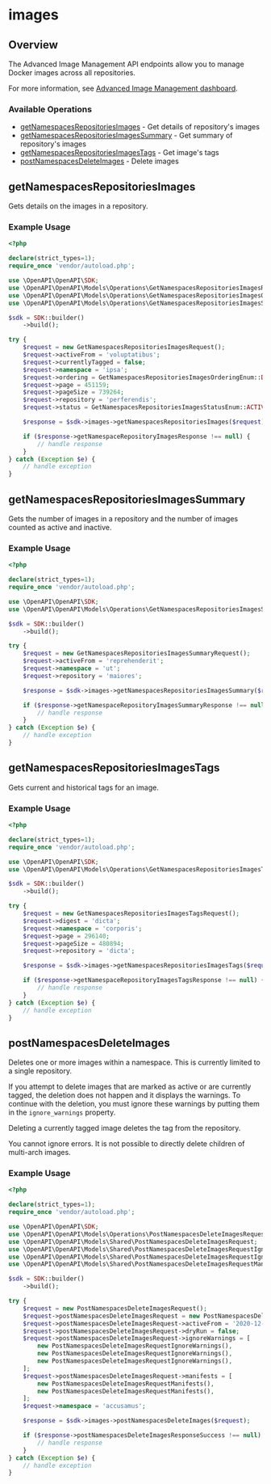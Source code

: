 # images

## Overview

The Advanced Image Management API endpoints allow you to manage Docker
images across all repositories.

For more information, see [Advanced Image Management dashboard](https://docs.docker.com/docker-hub/image-management/).


### Available Operations

* [getNamespacesRepositoriesImages](#getnamespacesrepositoriesimages) - Get details of repository's images
* [getNamespacesRepositoriesImagesSummary](#getnamespacesrepositoriesimagessummary) - Get summary of repository's images
* [getNamespacesRepositoriesImagesTags](#getnamespacesrepositoriesimagestags) - Get image's tags
* [postNamespacesDeleteImages](#postnamespacesdeleteimages) - Delete images

## getNamespacesRepositoriesImages

Gets details on the images in a repository.

### Example Usage

```php
<?php

declare(strict_types=1);
require_once 'vendor/autoload.php';

use \OpenAPI\OpenAPI\SDK;
use \OpenAPI\OpenAPI\Models\Operations\GetNamespacesRepositoriesImagesRequest;
use \OpenAPI\OpenAPI\Models\Operations\GetNamespacesRepositoriesImagesOrderingEnum;
use \OpenAPI\OpenAPI\Models\Operations\GetNamespacesRepositoriesImagesStatusEnum;

$sdk = SDK::builder()
    ->build();

try {
    $request = new GetNamespacesRepositoriesImagesRequest();
    $request->activeFrom = 'voluptatibus';
    $request->currentlyTagged = false;
    $request->namespace = 'ipsa';
    $request->ordering = GetNamespacesRepositoriesImagesOrderingEnum::DIGEST;
    $request->page = 451159;
    $request->pageSize = 739264;
    $request->repository = 'perferendis';
    $request->status = GetNamespacesRepositoriesImagesStatusEnum::ACTIVE;

    $response = $sdk->images->getNamespacesRepositoriesImages($request);

    if ($response->getNamespaceRepositoryImagesResponse !== null) {
        // handle response
    }
} catch (Exception $e) {
    // handle exception
}
```

## getNamespacesRepositoriesImagesSummary

Gets the number of images in a repository and the number of images
counted as active and inactive.


### Example Usage

```php
<?php

declare(strict_types=1);
require_once 'vendor/autoload.php';

use \OpenAPI\OpenAPI\SDK;
use \OpenAPI\OpenAPI\Models\Operations\GetNamespacesRepositoriesImagesSummaryRequest;

$sdk = SDK::builder()
    ->build();

try {
    $request = new GetNamespacesRepositoriesImagesSummaryRequest();
    $request->activeFrom = 'reprehenderit';
    $request->namespace = 'ut';
    $request->repository = 'maiores';

    $response = $sdk->images->getNamespacesRepositoriesImagesSummary($request);

    if ($response->getNamespaceRepositoryImagesSummaryResponse !== null) {
        // handle response
    }
} catch (Exception $e) {
    // handle exception
}
```

## getNamespacesRepositoriesImagesTags

Gets current and historical tags for an image.

### Example Usage

```php
<?php

declare(strict_types=1);
require_once 'vendor/autoload.php';

use \OpenAPI\OpenAPI\SDK;
use \OpenAPI\OpenAPI\Models\Operations\GetNamespacesRepositoriesImagesTagsRequest;

$sdk = SDK::builder()
    ->build();

try {
    $request = new GetNamespacesRepositoriesImagesTagsRequest();
    $request->digest = 'dicta';
    $request->namespace = 'corporis';
    $request->page = 296140;
    $request->pageSize = 480894;
    $request->repository = 'dicta';

    $response = $sdk->images->getNamespacesRepositoriesImagesTags($request);

    if ($response->getNamespaceRepositoryImagesTagsResponse !== null) {
        // handle response
    }
} catch (Exception $e) {
    // handle exception
}
```

## postNamespacesDeleteImages

Deletes one or more images within a namespace. This is currently limited to a single 
repository.

If you attempt to delete images that are marked as active or are currently tagged, the deletion does not happen and it displays the warnings.
To continue with the deletion, you must ignore these warnings by putting them in the `ignore_warnings` property.

Deleting a currently tagged image deletes the tag from the repository.

You cannot ignore errors. It is not possible to directly delete children of multi-arch images.


### Example Usage

```php
<?php

declare(strict_types=1);
require_once 'vendor/autoload.php';

use \OpenAPI\OpenAPI\SDK;
use \OpenAPI\OpenAPI\Models\Operations\PostNamespacesDeleteImagesRequest;
use \OpenAPI\OpenAPI\Models\Shared\PostNamespacesDeleteImagesRequest;
use \OpenAPI\OpenAPI\Models\Shared\PostNamespacesDeleteImagesRequestIgnoreWarnings;
use \OpenAPI\OpenAPI\Models\Shared\PostNamespacesDeleteImagesRequestIgnoreWarningsWarningEnum;
use \OpenAPI\OpenAPI\Models\Shared\PostNamespacesDeleteImagesRequestManifests;

$sdk = SDK::builder()
    ->build();

try {
    $request = new PostNamespacesDeleteImagesRequest();
    $request->postNamespacesDeleteImagesRequest = new PostNamespacesDeleteImagesRequest();
    $request->postNamespacesDeleteImagesRequest->activeFrom = '2020-12-01T12:00:00Z';
    $request->postNamespacesDeleteImagesRequest->dryRun = false;
    $request->postNamespacesDeleteImagesRequest->ignoreWarnings = [
        new PostNamespacesDeleteImagesRequestIgnoreWarnings(),
        new PostNamespacesDeleteImagesRequestIgnoreWarnings(),
        new PostNamespacesDeleteImagesRequestIgnoreWarnings(),
    ];
    $request->postNamespacesDeleteImagesRequest->manifests = [
        new PostNamespacesDeleteImagesRequestManifests(),
        new PostNamespacesDeleteImagesRequestManifests(),
    ];
    $request->namespace = 'accusamus';

    $response = $sdk->images->postNamespacesDeleteImages($request);

    if ($response->postNamespacesDeleteImagesResponseSuccess !== null) {
        // handle response
    }
} catch (Exception $e) {
    // handle exception
}
```
